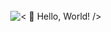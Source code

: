 <!--
**Nico0302/Nico0302** is a ✨ _special_ ✨ repository because its `README.md` (this file) appears on your GitHub profile.
-->

<div align="center">
	<br>
	<picture>
		<source media="(prefers-color-scheme: dark)" srcset="./header_dark.svg">
		<img alt="< 👋 Hello, World! />" src="./header.svg">
	</picture>
</div>
